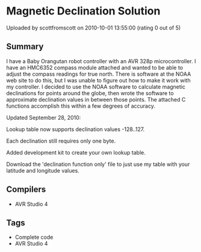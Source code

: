 # Magnetic Declination Solution

Uploaded by scottfromscott on 2010-10-01 13:55:00 (rating 0 out of 5)

## Summary

I have a Baby Orangutan robot controller with an AVR 328p microcontroller. I have an HMC6352 compass module attached and wanted to be able to adjust the compass readings for true north. There is software at the NOAA web site to do this, but I was unable to figure out how to make it work with my controller. I decided to use the NOAA software to calculate magnetic declinations for points around the globe, then wrote the software to approximate declination values in between those points. The attached C functions accomplish this within a few degrees of accuracy.


Updated September 28, 2010:  

Lookup table now supports declination values -128..127.  

Each declination still requires only one byte.  

Added development kit to create your own lookup table.


Download the 'declination function only' file to just use my table with your latitude and longitude values.

## Compilers

- AVR Studio 4

## Tags

- Complete code
- AVR Studio 4
